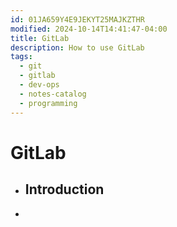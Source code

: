 ```yaml
---
id: 01JA659Y4E9JEKYT25MAJKZTHR
modified: 2024-10-14T14:41:47-04:00
title: GitLab
description: How to use GitLab
tags:
  - git
  - gitlab
  - dev-ops
  - notes-catalog
  - programming
---
```

# GitLab
- ## Introduction
- 